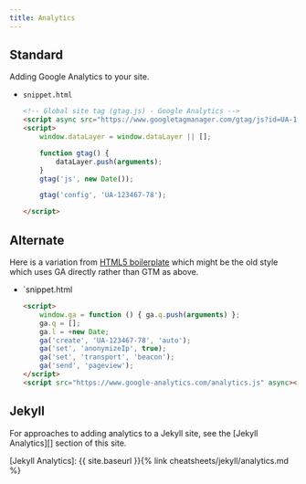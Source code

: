 ```yaml
---
title: Analytics
---
```


## Standard

Adding Google Analytics to your site.

- `snippet.html`
    ```html
    <!-- Global site tag (gtag.js) - Google Analytics -->
    <script async src="https://www.googletagmanager.com/gtag/js?id=UA-123467-78"></script>
    <script>
        window.dataLayer = window.dataLayer || [];

        function gtag() {
            dataLayer.push(arguments);
        }
        gtag('js', new Date());

        gtag('config', 'UA-123467-78');

    </script>
    ```


## Alternate

Here is a variation from [HTML5 boilerplate](https://github.com/h5bp/html5-boilerplate/blob/master/dist/index.html) which might be the old style which uses GA directly rather than GTM as above.

- `snippet.html
    ```html
    <script>
        window.ga = function () { ga.q.push(arguments) }; 
        ga.q = []; 
        ga.l = +new Date;
        ga('create', 'UA-123467-78', 'auto'); 
        ga('set', 'anonymizeIp', true); 
        ga('set', 'transport', 'beacon'); 
        ga('send', 'pageview');
    </script>
    <script src="https://www.google-analytics.com/analytics.js" async></script>
    ```


## Jekyll

For approaches to adding analytics to a Jekyll site, see the [Jekyll Analytics][] section of this site.

[Jekyll Analytics]: {{ site.baseurl }}{% link cheatsheets/jekyll/analytics.md %}
